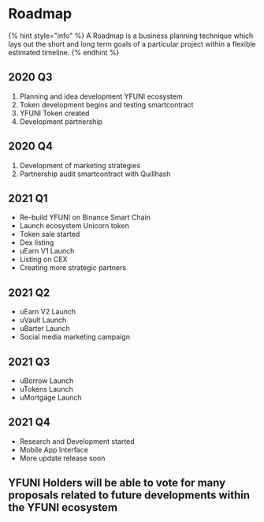 # Roadmap

{% hint style="info" %}
A Roadmap is a business planning technique which lays out the short and long term goals of a particular project within a flexible estimated timeline.
{% endhint %}

## **2020 Q3** 

1. Planning and idea development YFUNI ecosystem
2. Token development begins and testing smartcontract
3. YFUNI Token created
4. Development partnership

## **2020 Q4**

1. Development of marketing strategies
2. Partnership audit smartcontract with Quillhash

## **2021 Q1**

* Re-build YFUNI on Binance Smart Chain
* Launch ecosystem Unicorn token
* Token sale started
* Dex listing
* uEarn V1 Launch
* Listing on CEX
* Creating more strategic partners

## **2021 Q2**

* uEarn V2 Launch
* uVault Launch
* uBarter Launch
* Social media marketing campaign

## **2021 Q3**

* uBorrow Launch
* uTokens Launch
* uMortgage Launch

## **2021 Q4**

* Research and Development started
* Mobile App Interface
* More update release soon

## YFUNI Holders will be able to vote for many proposals related to future developments within the YFUNI ecosystem

